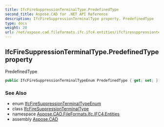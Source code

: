 ```yaml
---
title: IfcFireSuppressionTerminalType.PredefinedType
second_title: Aspose.CAD for .NET API Reference
description: IfcFireSuppressionTerminalType property. PredefinedType
type: docs
weight: 20
url: /net/aspose.cad.fileformats.ifc.ifc4.entities/ifcfiresuppressionterminaltype/predefinedtype/
---
```

## IfcFireSuppressionTerminalType.PredefinedType property

PredefinedType

```csharp
public IfcFireSuppressionTerminalTypeEnum PredefinedType { get; set; }
```

### See Also

* enum [IfcFireSuppressionTerminalTypeEnum](../../../aspose.cad.fileformats.ifc.ifc4.types/ifcfiresuppressionterminaltypeenum/)
* class [IfcFireSuppressionTerminalType](../)
* namespace [Aspose.CAD.FileFormats.Ifc.IFC4.Entities](../../../aspose.cad.fileformats.ifc.ifc4.entities/)
* assembly [Aspose.CAD](../../../)


